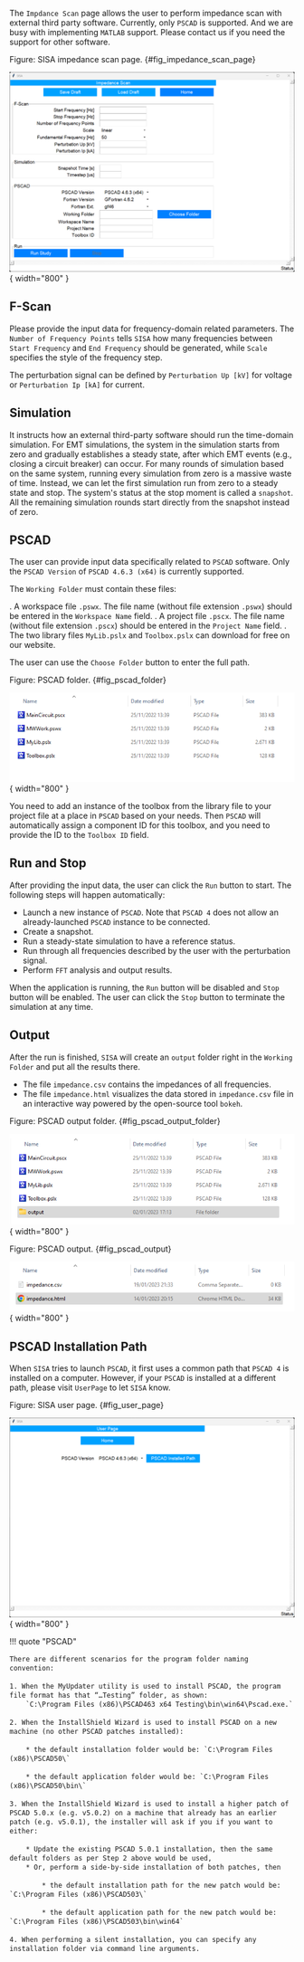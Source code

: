 The `Impdance Scan` page allows the user to perform impedance scan with external third party software. Currently, only `PSCAD` is supported. And we are busy with implementing `MATLAB` support. Please contact us if you need the support for other software.

Figure: SISA impedance scan page. {#fig_impedance_scan_page}

![](../fig/impedance_scan_page.png){ width="800" }


## F-Scan
Please provide the input data for frequency-domain related parameters. The `Number of Frequency Points` tells `SISA` how many frequencies between `Start Frequency` and `End Frequency` should be generated, while `Scale` specifies the style of the frequency step.

The perturbation signal can be defined by `Perturbation Up [kV]` for voltage or `Perturbation Ip [kA]` for current.

## Simulation
It instructs how an external third-party software should run the time-domain simulation. For EMT simulations, the system in the simulation starts from zero and gradually establishes a steady state, after which EMT events (e.g., closing a circuit breaker) can occur. For many rounds of simulation based on the same system, running every simulation from zero is a massive waste of time. Instead, we can let the first simulation run from zero to a steady state and stop. The system's status at the stop moment is called a `snapshot`. All the remaining simulation rounds start directly from the snapshot instead of zero.

## PSCAD
The user can provide input data specifically related to `PSCAD` software. Only the `PSCAD Version` of `PSCAD 4.6.3 (x64)` is currently supported.

The `Working Folder` must contain these files:

. A workspace file `.pswx`. The file name (without file extension `.pswx`) should be entered in the `Workspace Name` field.
. A project file `.pscx`. The file name (without file extension `.pscx`) should be entered in the `Project Name` field.
. The two library files `MyLib.pslx` and `Toolbox.pslx` can download for free on our website.

The user can use the `Choose Folder` button to enter the full path.

Figure: PSCAD folder. {#fig_pscad_folder}

![](../fig/pscad_folder.png){ width="800" }

You need to add an instance of the toolbox from the library file to your project file at a place in `PSCAD` based on your needs. Then `PSCAD` will automatically assign a component ID for this toolbox, and you need to provide the ID to the `Toolbox ID` field.

## Run and Stop
After providing the input data, the user can click the `Run` button to start. The following steps will happen automatically:

* Launch a new instance of `PSCAD`. Note that `PSCAD 4` does not allow an already-launched `PSCAD` instance to be connected.
* Create a snapshot.
* Run a steady-state simulation to have a reference status.
* Run through all frequencies described by the user with the perturbation signal.
* Perform `FFT` analysis and output results.

When the application is running, the `Run` button will be disabled and `Stop` button will be enabled. The user can click the `Stop` button to terminate the simulation at any time.

## Output
After the run is finished, `SISA` will create an `output` folder right in the `Working Folder` and put all the results there.

* The file `impedance.csv` contains the impedances of all frequencies.
* The file `impedance.html` visualizes the data stored in `impedance.csv` file in an interactive way powered by the open-source tool `bokeh`.

Figure: PSCAD output folder. {#fig_pscad_output_folder}

![](../fig/pscad_output_folder.png){ width="800" }


Figure: PSCAD output. {#fig_pscad_output}

![](../fig/pscad_output.png){ width="800" }

## PSCAD Installation Path
When `SISA` tries to launch `PSCAD`, it first uses a common path that `PSCAD 4` is installed on a computer. However, if your `PSCAD` is installed at a different path, please visit `UserPage` to let `SISA` know.

Figure: SISA user page. {#fig_user_page}

![](../fig/user_page.png){ width="800" }


!!! quote "PSCAD"

    There are different scenarios for the program folder naming convention:
    
    1. When the MyUpdater utility is used to install PSCAD, the program file format has that “…Testing” folder, as shown:
        `C:\Program Files (x86)\PSCAD463 x64 Testing\bin\win64\Pscad.exe.`
    
    2. When the InstallShield Wizard is used to install PSCAD on a new machine (no other PSCAD patches installed):

        * the default installation folder would be: `C:\Program Files (x86)\PSCAD50\`

        * the default application folder would be: `C:\Program Files (x86)\PSCAD50\bin\`
    
    3. When the InstallShield Wizard is used to install a higher patch of PSCAD 5.0.x (e.g. v5.0.2) on a machine that already has an earlier patch (e.g. v5.0.1), the installer will ask if you if you want to either:

        * Update the existing PSCAD 5.0.1 installation, then the same default folders as per Step 2 above would be used,
        * Or, perform a side-by-side installation of both patches, then 

            * the default installation path for the new patch would be: `C:\Program Files (x86)\PSCAD503\`

            * the default application path for the new patch would be: `C:\Program Files (x86)\PSCAD503\bin\win64`
    
    4. When performing a silent installation, you can specify any installation folder via command line arguments.
